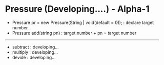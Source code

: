 # Pressure (Developing....) - Alpha-1
  - Pressure pr = new Pressure(String | void(default = 0)); : declare target number.
  - Pressure add(string pn) : target number + pn = target number
  ---
  - subtract : developing...
  - multiply : developing...
  - devide : developing...
  
